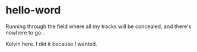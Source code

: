 # hello-word

Running through the field where all my tracks will be concealed, and there's nowhere to go...

Kelvin here. I did it because I wanted.



